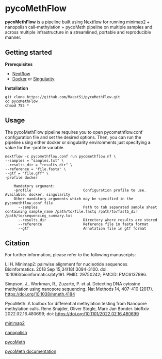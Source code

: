 # pycoMethFlow
**pycoMethFlow** is a pipeline built using [Nextflow](https://www.nextflow.io) for running minimap2 + nanopolish call-methylation + pycoMeth pipeline on multiple samples and across multiple infrastructure in a streamlined, portable and reproducible manner.

## Getting started

**Prerequisites**

* [Nextflow](https://nf-co.re/usage/installation)
* [Docker](https://docs.docker.com/engine/install/) or [Singularity](https://sylabs.io/guides/3.0/user-guide/installation.html)                                                                                  
                                                                                   
**Installation**

```
git clone https://github.com/MaestSi/pycoMethFlow.git
cd pycoMethFlow
chmod 755 *
```

## Usage

The pycoMethFlow pipeline requires you to open pycomethflow.conf configuration file and set the desired options. Then, you can run the pipeline using either docker or singularity environments just specifying a value for the -profile variable.

```
nextflow -c pycomethflow.conf run pycomethflow.nf \
--samples = "samples.txt" \
--results_dir = "results_dir" \
--reference = "file.fasta" \
--gtf = "file.gff" \
-profile docker

    Mandatory argument:
    -profile                        Configuration profile to use. Available: docker, singularity
    Other mandatory arguments which may be specified in the pycomethflow.conf file
      --samples                     Path to tab separated sample sheet containing sample_name /path/to/file.fastq /path/to/fast5_dir /path/to/sequencing_summary.txt
      --results_dir                 Directory where results are stored
      --reference                   Reference file in fasta format
      --gtf                         Annotation file in gtf format
```

## Citation

For further information, please refer to the following manuscripts:

Li H. Minimap2: pairwise alignment for nucleotide sequences. Bioinformatics. 2018 Sep 15;34(18):3094-3100. doi: 10.1093/bioinformatics/bty191. PMID: 29750242; PMCID: PMC6137996.

Simpson, J., Workman, R., Zuzarte, P. et al. Detecting DNA cytosine methylation using nanopore sequencing. Nat Methods 14, 407–410 (2017). https://doi.org/10.1038/nmeth.4184

PycoMeth: A toolbox for differential methylation testing from Nanopore methylation calls. Rene Snajder, Oliver Stegle, Marc Jan Bonder. bioRxiv 2022.02.16.480699; doi: https://doi.org/10.1101/2022.02.16.480699

[minimap2](https://github.com/lh3/minimap2)

[nanopolish](https://github.com/jts/nanopolish)

[pycoMeth](https://github.com/snajder-r/pycoMeth)

[pycoMeth documentation](https://a-slide.github.io/pycoMeth/)
